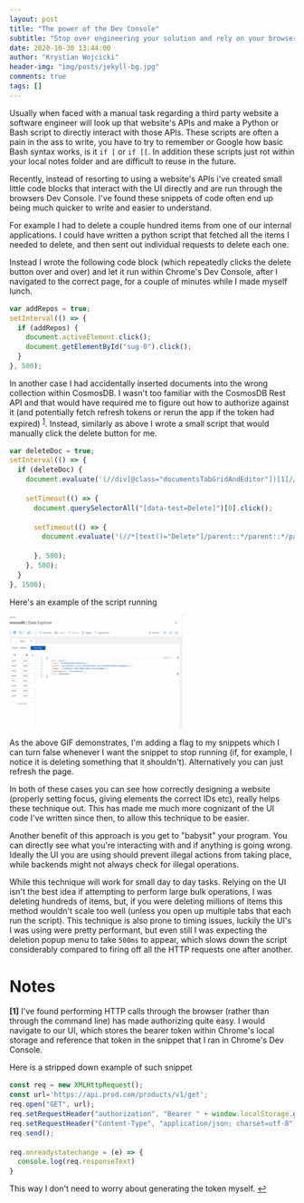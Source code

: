 ```yaml
---
layout: post
title: "The power of the Dev Console"
subtitle: "Stop over engineering your solution and rely on your browsers Dev Console"
date: 2020-10-30 13:44:00
author: "Krystian Wojcicki"
header-img: "img/posts/jekyll-bg.jpg"
comments: true
tags: []
---
```


Usually when faced with a manual task regarding a third party website a software engineer will look up that website's APIs and make a Python or Bash script to directly interact with those APIs. These scripts are often a pain in the ass to write, you have to try to remember or Google how basic Bash syntax works, is it `if [` or `if [[`. In addition these scripts just rot within your local notes folder and are difficult to reuse in the future. 

Recently, instead of resorting to using a website's APIs i've created small little code blocks that interact with the UI directly and are run through the browsers Dev Console. I've found these snippets of code often end up being much quicker to write and easier to understand.

For example I had to delete a couple hundred items from one of our internal applications. I could have written a python script that fetched all the items I needed to delete, and then sent out individual requests to delete each one. 

Instead I wrote the following code block (which repeatedly clicks the delete button over and over) and let it run within Chrome's Dev Console, after I navigated to the correct page, for a couple of minutes while I made myself lunch.

```javascript
var addRepos = true;
setInterval(() => {
  if (addRepos) {
    document.activeElement.click();
    document.getElementById("sug-0").click();
  }
}, 500);
```

In another case I had accidentally inserted documents into the wrong collection within CosmosDB. I wasn't too familiar with the CosmosDB Rest API and that would have required me to figure out how to authorize against it (and potentially fetch refresh tokens or rerun the app if the token had expired) <sup id="a1">[1](#f1)</sup>. Instead, similarly as above I wrote a small script that would manually click the delete button for me.

```javascript
var deleteDoc = true;
setInterval(() => {
  if (deleteDoc) {
    document.evaluate('(//div[@class="documentsTabGridAndEditor"])[1]//child::a', document, null, XPathResult.ANY_TYPE, null).iterateNext().click();

    setTimeout(() => {
      document.querySelectorAll("[data-test=Delete]")[0].click();

      setTimeout(() => {
        document.evaluate('(//*[text()="Delete"]/parent::*/parent::*/parent::button)[2]', document, null, XPathResult.ANY_TYPE, null).iterateNext().click();

      }, 500);
    }, 500);
  }
}, 1500);
```

Here's an example of the script running 

![ui-script](./img/posts/../../../img/posts/ui_bot.gif)

As the above GIF demonstrates, I'm adding a flag to my snippets which I can turn false whenever I want the snippet to stop running (if, for example, I notice it is deleting something that it shouldn't). Alternatively you can just refresh the page.

In both of these cases you can see how correctly designing a website (properly setting focus, giving elements the correct IDs etc), really helps these technique out. This has made me much more cognizant of the UI code I've written since then, to allow this technique to be easier.

Another benefit of this approach is you get to "babysit" your program. You can directly see what you're interacting with and if anything is going wrong. Ideally the UI you are using should prevent illegal actions from taking place, while backends might not always check for illegal operations. 

While this technique will work for small day to day tasks. Relying on the UI isn't the best idea if attempting to perform large bulk operations, I was deleting hundreds of items, but, if you were deleting millions of items this method wouldn't scale too well (unless you open up multiple tabs that each run the script). This technique is also prone to timing issues, luckily the UI's I was using were pretty performant, but even still I was expecting the deletion popup menu to take `500ms` to appear, which slows down the script considerably compared to firing off all the HTTP requests one after another.

# Notes


<b id="f1">[1]</b> I've found performing HTTP calls through the browser (rather than through the command line) has made authorizing quite easy. I would navigate to our UI, which stores the bearer token within Chrome's local storage and reference that token in the snippet that I ran in Chrome's Dev Console.

Here is a stripped down example of such snippet

```javascript
const req = new XMLHttpRequest();
const url='https://api.prod.com/products/v1/get';
req.open("GET", url);
req.setRequestHeader("authorization", "Bearer " + window.localStorage.getItem("adal.idtoken"));
req.setRequestHeader("Content-Type", "application/json; charset=utf-8");
req.send();

req.onreadystatechange = (e) => {
  console.log(req.responseText)
}
```

This way I don't need to worry about generating the token myself.  [↩](#a1)